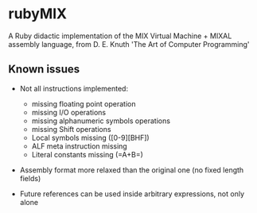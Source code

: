 rubyMIX
=======

A Ruby didactic implementation of the MIX Virtual Machine + MIXAL assembly language, from D. E. Knuth 'The Art of Computer Programming'


Known issues
------------

* Not all instructions implemented:
    * missing floating point operation
    * missing I/O operations
    * missing alphanumeric symbols operations
    * missing Shift operations
    * Local symbols missing ([0-9][BHF])
    * ALF meta instruction missing
    * Literal constants missing (=A+B=)

* Assembly format more relaxed than the original one (no fixed length fields)
* Future references can be used inside arbitrary expressions, not only alone
